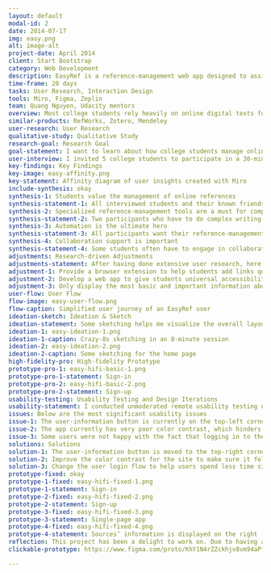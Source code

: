 ```yaml
---
layout: default
modal-id: 2
date: 2014-07-17
img: easy.png
alt: image-alt
project-date: April 2014
client: Start Bootstrap
category: Web Development
description: EasyRef is a reference-management web app designed to assist college students in organizing online references for their writing projects.
time-frame: 20 days
tasks: User Research, Interaction Design
tools: Miro, Figma, Zeplin
team: Quang Nguyen, Udacity mentors
overview: Most college students rely heavily on online digital texts for their writing projects nowadays. Many students struggle in organizing their references for various writing assignments. Managing online sources with note-taking apps, which is what a lot of students are doing, is tiring and unproductive. There are other specialized reference-management apps out there, but they are often more complicated than necessary for students at the undergraduate level. As a college student myself, I am interested in creating a specialized application - EasyRef - to solve this challenge and get the most out of my expensive education.
similar-products: RefWorks, Zotero, Mendeley
user-research: User Research
qualitative-study: Qualitative Study
research-goal: Research Goal
goal-statement: I want to learn about how college students manage online references for their writing projects, including how they are doing this, and what existing products/tools they are using to help them store online sources. I can use these findings to determine whether there are actual needs for EasyRef and make better decisions on the features we should build.
user-interview: I invited 5 college students to participate in a 30-minute in-person interview session. I asked the participants about their overall college experience, the frequency of their writing projects, how they currently manage online sources, and major pain points they are enduring.
key-findings: Key Findings
key-image: easy-affinity.png
key-statement: Affinity diagram of user insights created with Miro
include-synthesis: okay 
synthesis-1: Students value the management of online references
synthesis-statement-1: All interviewed students and their known friends store online sources in one place for their writing assignments. Research requires a huge amount of time and students have to keep references somewhere so they do not lose track of those references for later when they actually write their papers. Some students even say that organizing their references helps them get a good sense of how to outline their papers.
synthesis-2: Specialized reference-management tools are a must for complex writing projects
synthesis-statement-2: Two participants who have to do complex writing projects (projects that are long and require a large number of sources) regularly both use specialized tools to manage their references. They can’t simply rely on note-taking apps to organize their sources, so they find other more specialized tools to help them avoid unnecessary confusion.
synthesis-3: Automation is the ultimate hero
synthesis-statement-3: All participants want their reference-management apps to automate manual tasks that they have to do. Students want to retrieve information about their sources as quickly as possible. Processes such as viewing the author’s name, the source’s format, publisher, and making bibliography should be completely automated.
synthesis-4: Collaboration support is important
synthesis-statement-4: Some students often have to engage in collaborative writing projects with their classmates. Products such as Zotero offer a sharing feature, but it is far too complicated and time-consuming for college students. Students want to have Google-docs or Evernote-style collaboration because it is simple, easy, and straightforward.
adjustments: Research-driven Adjustments
adjustments-statement: After having done extensive user research, here are some adjustments I'd like to make
adjustment-1: Provide a browser extension to help students add links quickly to their projects without having to copy and paste links manually
adjustment-2: Develop a web app to give students universal accessibility from any platforms
adjustment-3: Only display the most basic and important information about a source to avoid bombarding students with unnecessary details.
user-flow: User Flow
flow-image: easy-user-flow.png
flow-caption: Simplified user journey of an EasyRef user
ideation-sketch: Ideation & Sketch
ideation-statement: Some sketching helps me visualize the overall layout and information architecture of the app. This is also great for ideating features and future design iterations.
ideation-1: easy-ideation-1.png
ideation-1-caption: Crazy-8s sketching in an 8-minute session
ideation-2: easy-ideation-2.png
ideation-2-caption: Some sketching for the home page
high-fidelity-pro: High-fidelity Prototype
prototype-pro-1: easy-hifi-basic-1.png
prototype-pro-1-statement: Sign-in
prototype-pro-2: easy-hifi-basic-2.png
prototype-pro-2-statement: Sign-up
usability-testing: Usability Testing and Design Iterations
usability-statement: I conducted unmoderated remote usability testing using Lookback. Some students were sent emails with an invitation to participate in the study anytime and at any place they want.
issues: Below are the most significant usability issues
issue-1: The user-information button is currently on the top-left corner of the home page, which is unfamiliar to some users
issue-2: The app currently has very poor color contrast, which hinders readability
issue-3: Some users were not happy with the fact that logging in to the app required them to click two buttons instead of one like many other applications they were familiar with
solutions: Solutions
solution-1: The user-information button is moved to the top-right corner for users to easily recognize its position (design principle applied - users’ past experiences shape their expectations)
solution-2: Improve the color contrast for the site to make sure it follows WCAG
solution-3: Change the user login flow to help users spend less time signing in
prototype-fixed: okay
prototype-1-fixed: easy-hifi-fixed-1.png
prototype-1-statement: Sign-in
prototype-2-fixed: easy-hifi-fixed-2.png
prototype-2-statement: Sign-up
prototype-3-fixed: easy-hifi-fixed-3.png
prototype-3-statement: Single-page app
prototype-4-fixed: easy-hifi-fixed-4.png
prototype-4-statement: Sources’ information is displayed on the right
reflection: This project has been a delight to work on. Due to having a sufficient timeframe, I followed the double-diamond design process, which I am aware of as being impractical to many real-world constraints. However, it has undoubtedly helped me become a better decision-maker in developing empathy with users and trying to bring to users the best possible products. I am glad that I have helped solve an enduring issue for many college students.
clickable-prototype: https://www.figma.com/proto/KhY1N4rZZckhjv8vm94aPf/Design?node-id=199%3A225&viewport=-119%2C661%2C0.25&scaling=min-zoom

---
```

